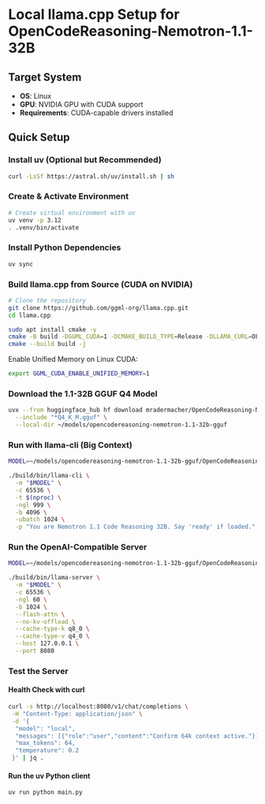 # Local llama.cpp Setup for OpenCodeReasoning-Nemotron-1.1-32B

## Target System
- **OS**: Linux
- **GPU**: NVIDIA GPU with CUDA support
- **Requirements**: CUDA-capable drivers installed

## Quick Setup

### Install uv (Optional but Recommended)
```bash
curl -LsSf https://astral.sh/uv/install.sh | sh
```

### Create & Activate Environment
```bash
# Create virtual environment with uv
uv venv -p 3.12
. .venv/bin/activate
```

### Install Python Dependencies
```bash
uv sync
```

### Build llama.cpp from Source (CUDA on NVIDIA)
```bash
# Clone the repository
git clone https://github.com/ggml-org/llama.cpp.git
cd llama.cpp

sudo apt install cmake -y
cmake -B build -DGGML_CUDA=1 -DCMAKE_BUILD_TYPE=Release -DLLAMA_CURL=OFF
cmake --build build -j
```

Enable Unified Memory on Linux CUDA:
```bash
export GGML_CUDA_ENABLE_UNIFIED_MEMORY=1
```

### Download the 1.1-32B GGUF Q4 Model

```bash
uvx --from huggingface_hub hf download mradermacher/OpenCodeReasoning-Nemotron-1.1-32B-GGUF \
  --include "*Q4_K_M.gguf" \
  --local-dir ~/models/opencodereasoning-nemotron-1.1-32b-gguf
```

### Run with llama-cli (Big Context)

```bash
MODEL=~/models/opencodereasoning-nemotron-1.1-32b-gguf/OpenCodeReasoning-Nemotron-1.1-32B.Q4_K_M.gguf

./build/bin/llama-cli \
  -m "$MODEL" \
  -c 65536 \
  -t $(nproc) \
  -ngl 999 \
  -b 4096 \
  -ubatch 1024 \
  -p "You are Nemotron 1.1 Code Reasoning 32B. Say 'ready' if loaded."
```

### Run the OpenAI-Compatible Server

```bash
MODEL=~/models/opencodereasoning-nemotron-1.1-32b-gguf/OpenCodeReasoning-Nemotron-1.1-32B.Q4_K_M.gguf

./build/bin/llama-server \
  -m "$MODEL" \
  -c 65536 \
  -ngl 60 \
  -b 1024 \
  --flash-attn \
  --no-kv-offload \
  --cache-type-k q8_0 \
  --cache-type-v q4_0 \
  --host 127.0.0.1 \
  --port 8080
```

### Test the Server

#### Health Check with curl
```bash
curl -s http://localhost:8080/v1/chat/completions \
 -H "Content-Type: application/json" \
 -d '{
  "model": "local",
  "messages": [{"role":"user","content":"Confirm 64k context active."}],
  "max_tokens": 64,
  "temperature": 0.2
 }' | jq .
```

#### Run the uv Python client

```bash
uv run python main.py
```
